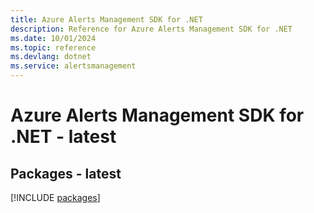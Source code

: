 ```yaml
---
title: Azure Alerts Management SDK for .NET
description: Reference for Azure Alerts Management SDK for .NET
ms.date: 10/01/2024
ms.topic: reference
ms.devlang: dotnet
ms.service: alertsmanagement
---
```

# Azure Alerts Management SDK for .NET - latest
## Packages - latest
[!INCLUDE [packages](alerts-management-index.md)]